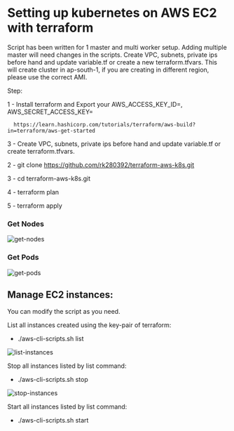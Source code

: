 # Setting up kubernetes on AWS EC2 with terraform

Script has been written for 1 master and multi worker setup. Adding multiple master will need changes in the scripts. Create VPC, subnets, private ips before hand and update variable.tf or create a new terraform.tfvars. This will create cluster in ap-south-1, if you are creating in different region, please use the correct AMI.

Step:
   
   1 - Install terraform and Export your AWS_ACCESS_KEY_ID=, AWS_SECRET_ACCESS_KEY=

      https://learn.hashicorp.com/tutorials/terraform/aws-build?in=terraform/aws-get-started

   3 - Create VPC, subnets, private ips before hand and update variable.tf or create terraform.tfvars.

   2 - git clone https://github.com/rk280392/terraform-aws-k8s.git

   3 - cd terraform-aws-k8s.git

   4 - terraform plan

   5 - terraform apply


### Get Nodes

![get-nodes](https://user-images.githubusercontent.com/43488291/192146590-4b202638-4b42-4ef1-9d13-432b2a8f5b7c.png)

### Get Pods

![get-pods](https://user-images.githubusercontent.com/43488291/192146605-8c6cf1e0-a4c3-444c-9db1-1888830f86a0.png)

## Manage EC2 instances:

   You can modify the script as you need.
 
   List all instances created using the key-pair of terraform:

   - ./aws-cli-scripts.sh list

   ![list-instances](https://user-images.githubusercontent.com/43488291/192146559-8f347304-1321-4c9a-9041-fb29ccde1a73.png)

   Stop all instances listed by list command:

   - ./aws-cli-scripts.sh stop

   ![stop-instances](https://user-images.githubusercontent.com/43488291/192146563-9069a4c1-8571-40fc-a073-caa0a3c1cdff.png)

   Start all instances listed by list command:

   - ./aws-cli-scripts.sh start
